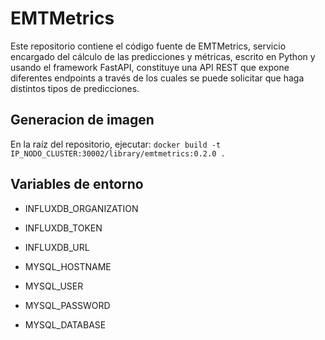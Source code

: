 # EMTMetrics
Este repositorio contiene el código fuente de EMTMetrics, servicio encargado del cálculo de las predicciones y métricas, escrito en Python y usando el framework FastAPI, constituye una API REST que expone diferentes endpoints a través de los cuales se puede solicitar que haga distintos tipos de predicciones.

## Generacion de imagen
En la raíz del repositorio, ejecutar:
`docker build -t IP_NODO_CLUSTER:30002/library/emtmetrics:0.2.0 .`

## Variables de entorno

- INFLUXDB_ORGANIZATION
- INFLUXDB_TOKEN
- INFLUXDB_URL

- MYSQL_HOSTNAME
- MYSQL_USER
- MYSQL_PASSWORD
- MYSQL_DATABASE
